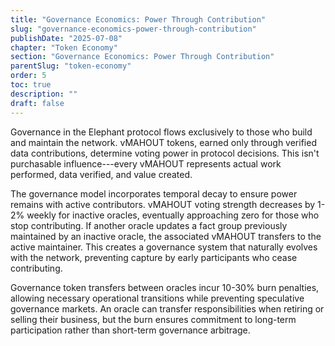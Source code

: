 ```yaml
---
title: "Governance Economics: Power Through Contribution"
slug: "governance-economics-power-through-contribution"
publishDate: "2025-07-08"
chapter: "Token Economy"
section: "Governance Economics: Power Through Contribution"
parentSlug: "token-economy"
order: 5
toc: true
description: ""
draft: false
---
```


Governance in the Elephant protocol flows exclusively to those who build and maintain the network. vMAHOUT tokens,
earned only through verified data contributions, determine voting power in protocol decisions. This isn't purchasable
influence---every vMAHOUT represents actual work performed, data verified, and value created.

The governance model incorporates temporal decay to ensure power remains with active contributors. vMAHOUT voting
strength decreases by 1-2% weekly for inactive oracles, eventually approaching zero for those who stop contributing. If
another oracle updates a fact group previously maintained by an inactive oracle, the associated vMAHOUT transfers to the
active maintainer. This creates a governance system that naturally evolves with the network, preventing capture by early
participants who cease contributing.

Governance token transfers between oracles incur 10-30% burn penalties, allowing necessary operational transitions while
preventing speculative governance markets. An oracle can transfer responsibilities when retiring or selling their
business, but the burn ensures commitment to long-term participation rather than short-term governance arbitrage.
